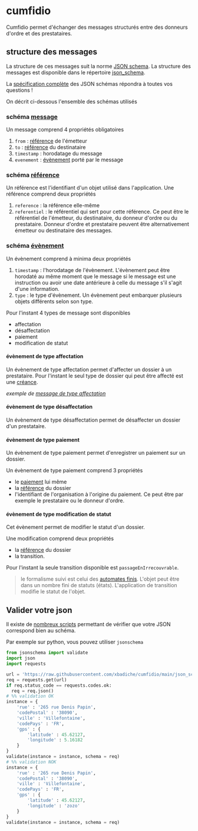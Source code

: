 # cumfidio
Cumfidio permet d'échanger des messages structurés entre des donneurs d'ordre et des prestataires. 
## structure des messages
La structure de ces messages suit la norme [JSON schema](https://json-schema.org/). La structure des messages est disponible dans le répertoire [json_schema](https://github.com/xbadiche/cumfidio/blob/main/json_schema).

La [spécification complète](https://json-schema.org/understanding-json-schema/UnderstandingJSONSchema.pdf) des JSON schémas répondra à toutes vos questions !

On décrit ci-dessous l'ensemble des schémas utilisés

### schéma [message](https://github.com/xbadiche/cumfidio/blob/main/json_schema/message.schema.json)
Un message comprend 4 propriétés obligatoires
1. `from` : [référence](https://github.com/xbadiche/cumfidio/blob/main/json_schema/reference.schema.json) de l'émetteur
2. `to` : [référence](https://github.com/xbadiche/cumfidio/blob/main/json_schema/reference.schema.json) du destinataire
3. `timestamp` : horodatage du message
4. `evenement` : [évènement](https://github.com/xbadiche/cumfidio/blob/main/json_schema/reference.schema.json) porté par le message

### schéma [référence](https://github.com/xbadiche/cumfidio/blob/main/json_schema/message.schema.json)
Un référence est l'identifiant d'un objet utilisé dans l'application. Une référence comprend deux propriétés
1. `reference` : la référence elle-même
2. `referentiel` : le référentiel qui sert pour cette référence. Ce peut être le référentiel de l'émetteur, du destinataire, du donneur d'ordre ou du prestataire. Donneur d'ordre et prestataire peuvent être alternativement émetteur ou destinataire des messages.

### schéma [évènement](https://github.com/xbadiche/cumfidio/blob/main/json_schema/evenement.schema.json)
Un évènement comprend à minima deux propriétés
1. `timestamp` : l'horodatage de l'évènement. L'évènement peut être horodaté au même moment que le message si le message est une instruction ou avoir une date antérieure à celle du message s'il s'agit d'une information. 
2. `type` : le type d'évènement. Un évènement peut embarquer plusieurs objets différents selon son type.

Pour l'instant 4 types de message sont disponibles
* affectation
* désaffectation
* paiement
* modification de statut

#### évènement de type affectation
Un évènement de type affectation permet d'affecter un dossier à un prestataire. Pour l'instant le seul type de dossier qui peut être affecté est une [créance](https://github.com/xbadiche/cumfidio/blob/main/json_schema/evenement.schema.json).

_exemple de [message de type affectation](https://github.com/xbadiche/cumfidio/blob/main/json_schema/exemples/affectation.json)_

#### évènement de type désaffectation 
Un évènement de type désaffectation permet de désaffecter un dossier d'un prestataire. 

#### évènement de type paiement
Un évènement de type paiement permet d'enregistrer un paiement sur un dossier.

Un évènement de type paiement comprend 3 propriétés
* le [paiement](https://github.com/xbadiche/cumfidio/blob/main/json_schema/paiement.schema.json) lui même
* la [référence](https://github.com/xbadiche/cumfidio/blob/main/json_schema/reference.schema.json) du dossier
* l'identifiant de l'organisation à l'origine du paiement. Ce peut être par exemple le prestataire ou le donneur d'ordre.

#### évènement de type modification de statut
Cet évènement permet de modifier le statut d'un dossier.

Une modification comprend deux propriétés
* la [référence](https://github.com/xbadiche/cumfidio/blob/main/json_schema/reference.schema.json) du dossier
* la transition. 

Pour l'instant la seule transition disponible est `passageEnIrrecouvrable`. 

> le formalisme suivi est celui des [automates finis](https://fr.wikipedia.org/wiki/Automate_fini). L'objet peut être dans un nombre fini de statuts (états). L'application de transition modifie le statut de l'objet.

## Valider votre json

Il existe de [nombreux scripts](https://json-schema.org/implementations.html#validators) permettant de vérifier que votre JSON correspond bien au schéma.

Par exemple sur python, vous pouvez utiliser `jsonschema`
```python
from jsonschema import validate
import json
import requests

url = 'https://raw.githubusercontent.com/xbadiche/cumfidio/main/json_schema/address.schema.json'
req = requests.get(url)
if req.status_code == requests.codes.ok:
  req = req.json()  
# %% validation OK
instance = {
    'rue' : '265 rue Denis Papin',
    'codePostal' : '38090',
    'ville' : 'Villefontaine',
    'codePays' : 'FR',
    'gps' : {
        'latitude' : 45.62127,
        'longitude' : 5.16182
    }
}
validate(instance = instance, schema = req)
# %% validation NOK
instance = {
    'rue' : '265 rue Denis Papin',
    'codePostal' : '38090',
    'ville' : 'Villefontaine',
    'codePays' : 'FR',
    'gps' : {
        'latitude' : 45.62127,
        'longitude' : 'zozo'
    }
}
validate(instance = instance, schema = req)
```
